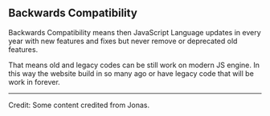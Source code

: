 ## Backwards Compatibility

Backwards Compatibility means then JavaScript Language updates in every year with new features and fixes but never remove or deprecated old features.

That means old and legacy codes can be still work on modern JS engine. In this way the website build in so many ago or have legacy code that will be work in forever. 

---
Credit: Some content credited from Jonas.